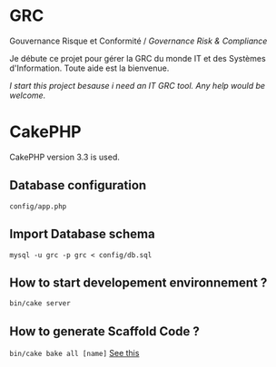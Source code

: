 # GRC

Gouvernance Risque et Conformité / _Governance Risk & Compliance_

Je débute ce projet pour gérer la GRC du monde IT et des Systèmes d'Information. Toute aide est la bienvenue.

_I start this project besause i need an IT GRC tool. Any help would be welcome._

# CakePHP

CakePHP version 3.3 is used.

## Database configuration 

`config/app.php`

## Import Database schema

`mysql -u grc -p grc < config/db.sql`

## How to start developement environnement ?

`bin/cake server`

## How to generate Scaffold Code ?

`bin/cake bake all [name]`
[See this](http://book.cakephp.org/3.0/en/bake/usage.html) 
